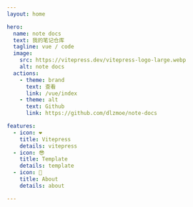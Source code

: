 ```yaml
---
layout: home

hero:
  name: note docs
  text: 我的笔记仓库
  tagline: vue / code
  image:
    src: https://vitepress.dev/vitepress-logo-large.webp
    alt: note docs
  actions:
    - theme: brand
      text: 查看
      link: /vue/index
    - theme: alt
      text: Github
      link: https://github.com/dlzmoe/note-docs

features:
  - icon: ❤️
    title: Vitepress
    details: vitepress
  - icon: 😎
    title: Template
    details: template
  - icon: 👾
    title: About
    details: about

---
```


<style>
.VPHero .text {
  font-size: 18px;
}

.VPImage {
  border-radius: 50%;
}

:root {
  --vp-home-hero-name-color: transparent;
  --vp-home-hero-name-background: -webkit-linear-gradient(120deg, #bd34fe 30%, #41d1ff);
  --vp-home-hero-image-background-image: linear-gradient(-45deg, #bd34fe 50%, #47caff 50%);
  --vp-home-hero-image-filter: blur(40px);
}

@media (min-width: 640px) {
  :root {
    --vp-home-hero-image-filter: blur(56px);
  }
}

@media (min-width: 960px) {
  :root {
    --vp-home-hero-image-filter: blur(72px);
  }
}
</style>